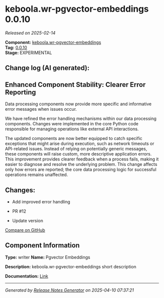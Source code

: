 #  keboola.wr-pgvector-embeddings 0.0.10

_Released on 2025-02-14_

**Component:** [keboola.wr-pgvector-embeddings](https://github.com/keboola/component-embeddings-v2)  
**Tag:** [0.0.10](https://github.com/keboola/component-embeddings-v2/releases/tag/0.0.10)  
**Stage:** EXPERIMENTAL


## Change log (AI generated):
## Enhanced Component Stability: Clearer Error Reporting

Data processing components now provide more specific and informative error messages when issues occur.

We have refined the error handling mechanisms within our data processing components. Changes were implemented in the core Python code responsible for managing operations like external API interactions.

The updated components are now better equipped to catch specific exceptions that might arise during execution, such as network timeouts or API-related issues. Instead of relying on potentially generic messages, these components will raise custom, more descriptive application errors. This improvement provides clearer feedback when a process fails, making it easier to diagnose and resolve the underlying problem. This change affects only how errors are reported; the core data processing logic for successful operations remains unaffected.



## Changes:



- Add improved error handling 






- PR #12 




- Update version 



[Compare on GitHub](https://github.com/keboola/component-embeddings-v2/compare/0.0.9...0.0.10)



## Component Information
**Type:** writer
**Name:** Pgvector Embeddings

**Description:** keboola.wr-pgvector-embeddings short description


**Documentation:** [Link](https://github.com/keboola/component-embeddings-v2/blob/master/README.md)



---
_Generated by [Release Notes Generator](https://github.com/keboola/release-notes-generator)
on 2025-04-10 07:37:21_